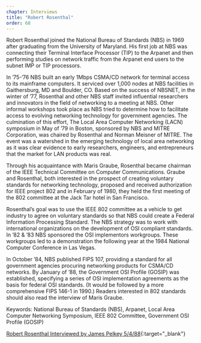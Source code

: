 ```yaml
---
chapter: Interviews
title: "Robert Rosenthal"
order: 68
---
```


Robert Rosenthal joined the National Bureau of Standards (NBS) in 1969 after graduating from the University of Maryland. His first job at NBS was connecting their Terminal Interface Processor (TIP) to the Arpanet and then performing studies on network traffic from the Arpanet end users to the subnet IMP or TIP processors.

In ’75-’76 NBS built an early 1Mbps CSMA/CD network for terminal access to its mainframe computers. It serviced over 1,000 nodes at NBS facilities in Gaithersburg, MD and Boulder, CO. Based on the success of NBSNET, in the winter of ’77, Rosenthal and other NBS staff invited influential researchers and innovators in the field of networking to a meeting at NBS. Other informal workshops took place as NBS tried to determine how to facilitate access to evolving networking technology for government agencies. The culmination of this effort, The Local Area Computer Networking (LACN) symposium in May of ’79 in Boston, sponsored by NBS and MITRE Corporation, was chaired by Rosenthal and Norman Meisner of MITRE. The event was a watershed in the emerging technology of local area networking as it was clear evidence to early researchers, engineers, and entrepreneurs that the market for LAN products was real.

Through his acquaintance with Maris Graube, Rosenthal became chairman of the IEEE Technical Committee on Computer Communications. Graube and Rosenthal, both interested in the prospect of creating voluntary standards for networking technology, proposed and received authorization for IEEE project 802 and in February of 1980, they held the first meeting of the 802 committee at the Jack Tar hotel in San Francisco.

Rosenthal’s goal was to use the IEEE 802 committee as a vehicle to get industry to agree on voluntary standards so that NBS could create a Federal Information Processing Standard. The NBS strategy was to work with international organizations on the development of OSI compliant standards. In ’82 & ’83 NBS sponsored the OSI implementors workgroups. These workgroups led to a demonstration the following year at the 1984 National Computer Conference in Las Vegas.

In October ’84, NBS published FIPS 107, providing a standard for all government agencies procuring networking products for CSMA/CD networks. By January of ’88, the Government OSI Profile (GOSIP) was established, specifying a series of OSI implementation agreements as the basis for federal OSI standards. (It would be followed by a more comprehensive FIPS 146-1 in 1990.) Readers interested in 802 standards should also read the interview of Maris Graube.

Keywords: National Bureau of Standards (NBS), Arpanet, Local Area Computer Networking Symposium, IEEE 802 Committee, Government OSI Profile (GOSIP)

[Robert Rosenthal Interviewed by James Pelkey 5/4/88](https://archive.computerhistory.org/resources/access/text/2020/04/102792038-05-01-acc.pdf){:target="_blank"}
